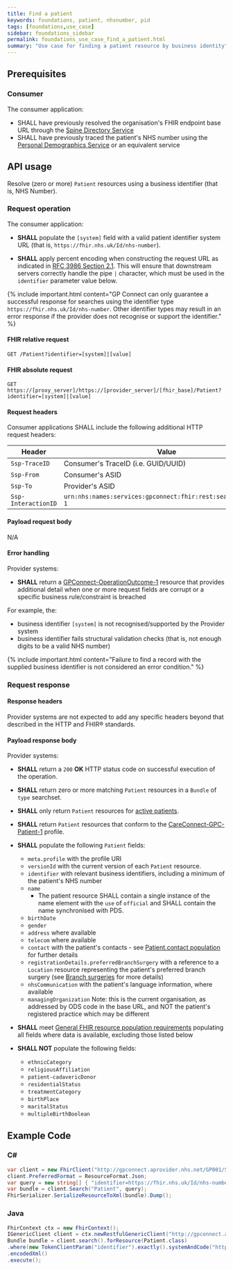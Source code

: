 ```yaml
---
title: Find a patient
keywords: foundations, patient, nhsnumber, pid
tags: [foundations,use_case]
sidebar: foundations_sidebar
permalink: foundations_use_case_find_a_patient.html
summary: "Use case for finding a patient resource by business identity"
---
```


## Prerequisites ##

### Consumer ###

The consumer application:

- SHALL have previously resolved the organisation's FHIR endpoint base URL through the [Spine Directory Service](integration_spine_directory_service.html)
- SHALL have previously traced the patient's NHS number using the [Personal Demographics Service](integration_personal_demographic_service.html) or an equivalent service

## API usage ##

Resolve (zero or more) `Patient` resources using a business identifier (that is, NHS Number).

### Request operation ###

The consumer application:

- **SHALL** populate the `[system]` field with a valid patient identifier system URL (that is, `https://fhir.nhs.uk/Id/nhs-number`).

- **SHALL** apply percent encoding when constructing the request URL as indicated in [RFC 3986 Section 2.1](https://tools.ietf.org/html/rfc3986#section-2.1). This will ensure that downstream servers correctly handle the pipe `|` character, which must be used in the `identifier` parameter value below.

{% include important.html content="GP Connect can only guarantee a successful response for searches using the identifier type `https://fhir.nhs.uk/Id/nhs-number`. Other identifier types may result in an error response if the provider does not recognise or support the identifier." %}

#### FHIR relative request ####

```http
GET /Patient?identifier=[system]|[value]
```

#### FHIR absolute request ####

```http
GET https://[proxy_server]/https://[provider_server]/[fhir_base]/Patient?identifier=[system]|[value]
```

#### Request headers ####

Consumer applications SHALL include the following additional HTTP request headers:

| Header               | Value |
|----------------------|-------|
| `Ssp-TraceID`        | Consumer's TraceID (i.e. GUID/UUID) |
| `Ssp-From`           | Consumer's ASID |
| `Ssp-To`             | Provider's ASID |
| `Ssp-InteractionID`  | `urn:nhs:names:services:gpconnect:fhir:rest:search:patient-1`|

#### Payload request body ####

N/A

#### Error handling ####

Provider systems:

- **SHALL** return a [GPConnect-OperationOutcome-1](https://fhir.nhs.uk/STU3/StructureDefinition/GPConnect-OperationOutcome-1) resource that provides additional detail when one or more request fields are corrupt or a specific business rule/constraint is breached

For example, the:

- business identifier `[system]` is not recognised/supported by the Provider system
- business identifier fails structural validation checks (that is, not enough digits to be a valid NHS number)

{% include important.html content="Failure to find a record with the supplied business identifier is not considered an error condition." %}

### Request response ###

#### Response headers ####

Provider systems are not expected to add any specific headers beyond that described in the HTTP and FHIR&reg; standards.

#### Payload response body ####

Provider systems:

- **SHALL** return a `200` **OK** HTTP status code on successful execution of the operation.
- **SHALL** return zero or more matching `Patient` resources in a `Bundle` of `type` searchset.
- **SHALL** only return `Patient` resources for [active patients](overview_glossary.html#active-patient).
- **SHALL** return `Patient` resources that conform to the [CareConnect-GPC-Patient-1](https://fhir.nhs.uk/STU3/StructureDefinition/CareConnect-GPC-Patient-1) profile.

- **SHALL** populate the following `Patient` fields:
  - `meta.profile` with the profile URI
  - `versionId` with the current version of each `Patient` resource.
  - `identifier` with relevant business identifiers, including a minimum of the patient's NHS number
  - `name`
    - The patient resource SHALL contain a single instance of the name element with the `use` of `official` and SHALL contain the name synchronised with PDS.
  - `birthDate`
  - `gender`
  - `address` where available
  - `telecom` where available
  - `contact` with the patient's contacts - see [Patient.contact population](development_fhir_resource_guidance.html#patientcontact) for further details
  - `registrationDetails.preferredBranchSurgery` with a reference to a `Location` resource representing the patient's preferred branch surgery (see [Branch surgeries](development_branch_surgeries.html) for more details)
  - `nhsCommunication` with the patient's language information, where available
  - `managingOrganization` Note: this is the current organisation, as addressed by ODS code in the base URL, and NOT the patient's registered practice which may be different

- **SHALL** meet [General FHIR resource population requirements](development_fhir_resource_guidance.html#general-fhir-resource-population-requirements) populating all fields where data is available, excluding those listed below

- **SHALL NOT** populate the following fields:
  - `ethnicCategory`
  - `religiousAffiliation`
  - `patient-cadavericDonor`
  - `residentialStatus`
  - `treatmentCategory`
  - `birthPlace`
  - `maritalStatus`
  - `multipleBirthBoolean`



## Example Code ##

### C# ###

```csharp
var client = new FhirClient("http://gpconnect.aprovider.nhs.net/GP001/STU3/1/");
client.PreferredFormat = ResourceFormat.Json;
var query = new string[] { "identifier=https://fhir.nhs.uk/Id/nhs-number|9476719931" };
var bundle = client.Search("Patient", query);
FhirSerializer.SerializeResourceToXml(bundle).Dump();
```

### Java ###

```java
FhirContext ctx = new FhirContext();
IGenericClient client = ctx.newRestfulGenericClient("http://gpconnect.aprovider.nhs.net/GP001/STU3/1/");
Bundle bundle = client.search().forResource(Patient.class)
.where(new TokenClientParam("identifier").exactly().systemAndCode("https://fhir.nhs.uk/Id/nhs-number", "9476719931"))
.encodedXml()
.execute();
```
